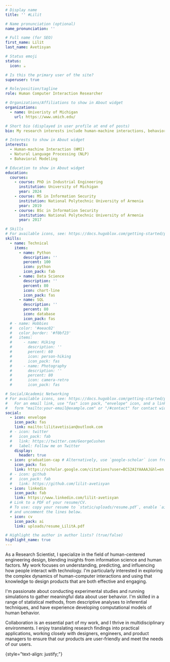```yaml
---
# Display name
title: '' #Lilit

# Name pronunciation (optional)
name_pronunciation: ''

# Full name (for SEO)
first_name: Lilit
last_name: Avetisyan

# Status emoji
status:
  icon: ☕️

# Is this the primary user of the site?
superuser: true

# Role/position/tagline
role: Human Computer Interaction Researcher

# Organizations/Affiliations to show in About widget
organizations:
  - name: Univeristy of Michigan
    url: https://www.umich.edu/

# Short bio (displayed in user profile at end of posts)
bio: My research interests include human-machine interactions, behavioral computing and modeling.

# Interests to show in About widget
interests:
  - Human-machine Interaction (HMI) 
  - Natural Language Processing (NLP)
  - Bahavioral Modeling

# Education to show in About widget
education:
  courses:
    - course: PhD in Industrial Engineering
      institution: University of Michigan
      year: 2024
    - course: MS in Information Security
      institution: National Polytechnic University of Armenia
      year: 2019
    - course: BSc in Information Security
      institution: National Polytechnic University of Armenia
      year: 2017

# Skills
# For available icons, see: https://docs.hugoblox.com/getting-started/page-builder/#icons
skills:
  - name: Technical
    items:
      - name: Python
        description: ''
        percent: 100
        icon: python
        icon_pack: fab
      - name: Data Science
        description: ''
        percent: 80
        icon: chart-line
        icon_pack: fas
      - name: SQL
        description: ''
        percent: 80
        icon: database
        icon_pack: fas
  # - name: Hobbies
  #   color: '#eeac02'
  #   color_border: '#f0bf23'
  #   items:
  #     - name: Hiking
  #       description: ''
  #       percent: 60
  #       icon: person-hiking
  #       icon_pack: fas
  #     - name: Photography
  #       description: ''
  #       percent: 80
  #       icon: camera-retro
  #       icon_pack: fas

# Social/Academic Networking
# For available icons, see: https://docs.hugoblox.com/getting-started/page-builder/#icons
#   For an email link, use "fas" icon pack, "envelope" icon, and a link in the
#   form "mailto:your-email@example.com" or "/#contact" for contact widget.
social:
  - icon: envelope
    icon_pack: fas
    link: mailto:lilitavetisian@outlook.com
  # - icon: twitter
  #   icon_pack: fab
  #   link: https://twitter.com/GeorgeCushen
  #   label: Follow me on Twitter
    display:
      header: true
  - icon: graduation-cap # Alternatively, use `google-scholar` icon from `ai` icon pack
    icon_pack: fas
    link: https://scholar.google.com/citations?user=BCS2A1YAAAAJ&hl=en
  # - icon: github
  #   icon_pack: fab
  #   link: https://github.com/lilit-avetisyan
  - icon: linkedin
    icon_pack: fab
    link: https://www.linkedin.com/lilit-avetisyan
  # Link to a PDF of your resume/CV.
  # To use: copy your resume to `static/uploads/resume.pdf`, enable `ai` icons in `params.yaml`,
  # and uncomment the lines below.
  - icon: cv
    icon_pack: ai
    link: uploads/resume_LilitA.pdf

# Highlight the author in author lists? (true/false)
highlight_name: true
---
```

As a Research Scientist, I specialize in the field of human-centered engineering design, blending insights from information science and human factors. My work focuses on understanding, predicting, and influencing how people interact with technology. I'm particularly interested in exploring the complex dynamics of human-computer interactions and using that knowledge to design products that are both effective and engaging.

I'm passionate about conducting experimental studies and running simulations to gather meaningful data about user behavior. I'm skilled in a range of statistical methods, from descriptive analyses to inferential techniques, and have experience developing computational models of human behavior.

Collaboration is an essential part of my work, and I thrive in multidisciplinary environments. I enjoy translating research findings into practical applications, working closely with designers, engineers, and product managers to ensure that our products are user-friendly and meet the needs of our users.

<!-- My overarching goal is to bridge the gap between academic research and real-world impact. I believe that a deep understanding of human behavior is crucial for designing technology that improves our lives and makes our interactions with technology more seamless and enjoyable." -->
<!-- Lilit Avetisyan is a Research Scientist of Human-Centered Engineering Design at the Interaction & Collaboration Research Lab (ICRL) Lab. Her research interests include autonomous vehicles, behavioral computing and natural language processing.  -->

<!-- She leads the Robotic Neurobiology group, which develops self-reconfiguring robots, systems of self-organizing robots, and mobile sensor networks. -->

{style="text-align: justify;"}
